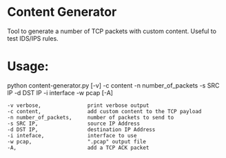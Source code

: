 # Content Generator
Tool to generate a number of TCP packets with custom content. Useful to test IDS/IPS rules.

# Usage: 

python content-generator.py [-v] -c content -n number_of_packets -s SRC IP -d DST IP -i interface -w pcap [-A]
    
    -v verbose,               print verbose output
    -c content,               add custom content to the TCP payload
    -n number_of_packets,     number of packets to send to
    -s SRC IP,                source IP Address
    -d DST IP,                destination IP Address
    -i inteface,              interface to use
    -w pcap,                  ".pcap" output file
    -A,                       add a TCP ACK packet
